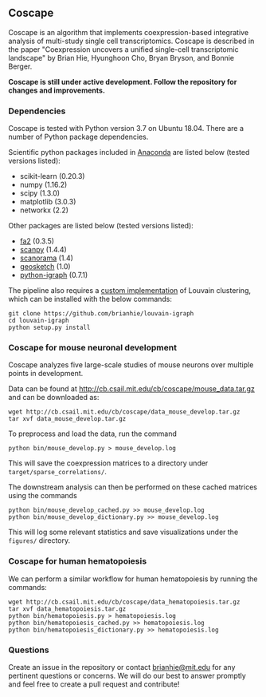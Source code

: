 
## Coscape

Coscape is an algorithm that implements coexpression-based integrative analysis of multi-study single cell transcriptomics. Coscape is described in the paper "Coexpression uncovers a unified single-cell transcriptomic landscape" by Brian Hie, Hyunghoon Cho, Bryan Bryson, and Bonnie Berger.

**Coscape is still under active development. Follow the repository for changes and improvements.**

### Dependencies

Coscape is tested with Python version 3.7 on Ubuntu 18.04. There are a number of Python package dependencies.

Scientific python packages included in [Anaconda](https://www.anaconda.com/distribution/) are listed below (tested versions listed):
- scikit-learn (0.20.3)
- numpy (1.16.2)
- scipy (1.3.0)
- matplotlib (3.0.3)
- networkx (2.2)

Other packages are listed below (tested versions listed):
- [fa2](https://github.com/bhargavchippada/forceatlas2) (0.3.5)
- [scanpy](https://scanpy.readthedocs.io/en/stable/) (1.4.4)
- [scanorama](https://github.com/brianhie/scanorama) (1.4)
- [geosketch](https://github.com/brianhie/geosketch) (1.0)
- [python-igraph](https://igraph.org/python/) (0.7.1)

The pipeline also requires a [custom implementation](https://github.com/brianhie/louvain-igraph) of Louvain clustering, which can be installed with the below commands:
```
git clone https://github.com/brianhie/louvain-igraph
cd louvain-igraph
python setup.py install
```

### Coscape for mouse neuronal development

Coscape analyzes five large-scale studies of mouse neurons over multiple points in development.

Data can be found at http://cb.csail.mit.edu/cb/coscape/mouse_data.tar.gz and can be downloaded as:
```
wget http://cb.csail.mit.edu/cb/coscape/data_mouse_develop.tar.gz
tar xvf data_mouse_develop.tar.gz
```

To preprocess and load the data, run the command
```
python bin/mouse_develop.py > mouse_develop.log
```

This will save the coexpression matrices to a directory under `target/sparse_correlations/`.

The downstream analysis can then be performed on these cached matrices using the commands
```
python bin/mouse_develop_cached.py >> mouse_develop.log
python bin/mouse_develop_dictionary.py >> mouse_develop.log
```
This will log some relevant statistics and save visualizations under the `figures/` directory.


### Coscape for human hematopoiesis

We can perform a similar workflow for human hematopoiesis by running the commands:
```
wget http://cb.csail.mit.edu/cb/coscape/data_hematopoiesis.tar.gz
tar xvf data_hematopoiesis.tar.gz
python bin/hematopoiesis.py > hematopoiesis.log
python bin/hematopoiesis_cached.py >> hematopoiesis.log
python bin/hematopoiesis_dictionary.py >> hematopoiesis.log
```

### Questions

Create an issue in the repository or contact brianhie@mit.edu for any pertinent questions or concerns. We will do our best to answer promptly and feel free to create a pull request and contribute!
